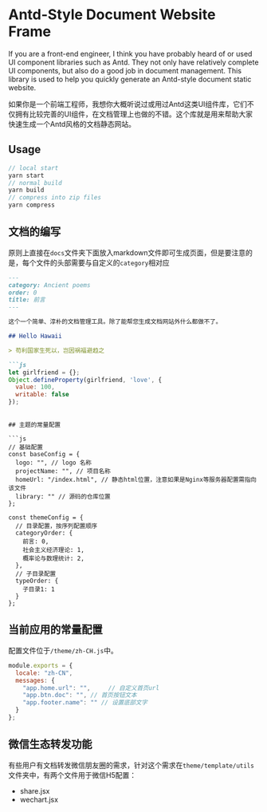 # Antd-Style Document Website Frame

If you are a front-end engineer, I think you have probably heard of or used UI component libraries such as Antd. They not only have relatively complete UI components, but also do a good job in document management. This library is used to help you quickly generate an Antd-style document static website.

如果你是一个前端工程师，我想你大概听说过或用过Antd这类UI组件库，它们不仅拥有比较完善的UI组件，在文档管理上也做的不错。这个库就是用来帮助大家快速生成一个Antd风格的文档静态网站。

## Usage

```js
// local start
yarn start
// normal build
yarn build
// compress into zip files
yarn compress
```

## 文档的编写

原则上直接在`docs`文件夹下面放入markdown文件即可生成页面，但是要注意的是，每个文件的头部需要与自定义的`category`相对应

```markdown
---
category: Ancient poems
order: 0
title: 前言
---

这个一个简单、淳朴的文档管理工具。除了能帮您生成文档网站外什么都做不了。

## Hello Hawaii

> 苟利国家生死以，岂因祸福避趋之

```js
let girlfriend = {};
Object.defineProperty(girlfriend, 'love', {
  value: 100,
  writable: false
});
```


```

## 主题的常量配置

```js
// 基础配置
const baseConfig = {
  logo: "", // logo 名称
  projectName: "", // 项目名称
  homeUrl: "/index.html", // 静态html位置，注意如果是Nginx等服务器配置需指向该文件
  library: "" // 源码的仓库位置
};

const themeConfig = {
  // 目录配置，按序列配置顺序
  categoryOrder: {
    前言: 0,
    社会主义经济理论: 1,
    概率论与数理统计: 2,
  },
  // 子目录配置
  typeOrder: {
    子目录1: 1
  }
};
```

## 当前应用的常量配置

配置文件位于`/theme/zh-CH.js`中。

```js
module.exports = {
  locale: "zh-CN",
  messages: {
    "app.home.url": "",     // 自定义首页url
    "app.btn.doc": "", // 首页按钮文本
    "app.footer.name": "" // 设置底部文字
  }
};
```


## 微信生态转发功能

有些用户有文档转发微信朋友圈的需求，针对这个需求在`theme/template/utils`文件夹中，有两个文件用于微信H5配置：

* share.jsx
* wechart.jsx


